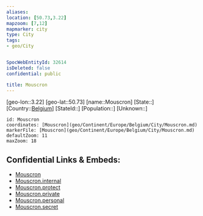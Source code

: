 ```yaml
---
aliases: 
location: [50.73,3.22]
mapzoom: [7,12] 
mapmarker: city 
type: City
tags:
- geo/City


SpocWebEntityId: 32614
isDeleted: false
confidential: public

title: Mouscron
---
```

[geo-lon::3.22]
[geo-lat::50.73]
[name::Mouscron]
[State::]
[Country::[Belgium](geo/Continent/Europe/Belgium.md)]
[StateId::]
[Population::]
[Unknown::]


```leaflet
id: Mouscron
coordinates: [Mouscron](geo/Continent/Europe/Belgium/City/Mouscron.md)
markerFile: [Mouscron](geo/Continent/Europe/Belgium/City/Mouscron.md)
defaultZoom: 11 
maxZoom: 18
```


## Confidential Links & Embeds: 
- [Mouscron](../../../../../../_public/geo/Continent/Europe/Belgium/City/Mouscron.md) 
- [Mouscron.internal](../../../../../../_internal/geo/Continent/Europe/Belgium/City/Mouscron.internal.md) 
- [Mouscron.protect](../../../../../../_protect/geo/Continent/Europe/Belgium/City/Mouscron.protect.md) 
- [Mouscron.private](../../../../../../_private/geo/Continent/Europe/Belgium/City/Mouscron.private.md) 
- [Mouscron.personal](../../../../../../_personal/geo/Continent/Europe/Belgium/City/Mouscron.personal.md) 
- [Mouscron.secret](../../../../../../_secret/geo/Continent/Europe/Belgium/City/Mouscron.secret.md) 
